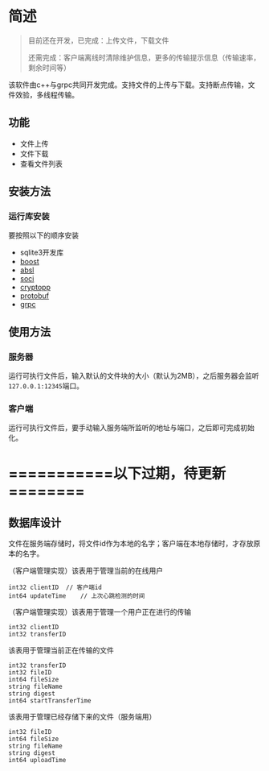 # 简述

> 目前还在开发，已完成：上传文件，下载文件
> 
> 还需完成：客户端离线时清除维护信息，更多的传输提示信息（传输速率，剩余时间等）

该软件由c++与grpc共同开发完成。支持文件的上传与下载。支持断点传输，文件效验，多线程传输。

## 功能

* 文件上传
* 文件下载
* 查看文件列表

## 安装方法

### 运行库安装

要按照以下的顺序安装

* sqlite3开发库
* [boost](https://www.boost.org/users/download/)
* [absl](https://github.com/abseil/abseil-cpp)
* [soci](https://github.com/SOCI/soci)
* [cryptopp](https://github.com/weidai11/cryptopp/)
* [protobuf](https://github.com/protocolbuffers/protobuf#protobuf-compiler-installation)
* [grpc](https://grpc.io/docs/languages/cpp/quickstart/)

## 使用方法

### 服务器

运行可执行文件后，输入默认的文件块的大小（默认为2MB），之后服务器会监听`127.0.0.1:12345`端口。

### 客户端

运行可执行文件后，要手动输入服务端所监听的地址与端口，之后即可完成初始化。

# ===========以下过期，待更新========


## 数据库设计

文件在服务端存储时，将文件id作为本地的名字；客户端在本地存储时，才存放原本的名字。

（客户端管理实现）该表用于管理当前的在线用户

```
int32 clientID	// 客户端id
int64 updateTime	// 上次心跳检测的时间
```

（客户端管理实现）该表用于管理一个用户正在进行的传输

```sqlite
int32 clientID
int32 transferID
```

该表用于管理当前正在传输的文件

```sqlite
int32 transferID
int32 fileID
int64 fileSize
string fileName
string digest
int64 startTransferTime
```

该表用于管理已经存储下来的文件（服务端用）

```sqlite3
int32 fileID
int64 fileSize
string fileName
string digest
int64 uploadTime
```






